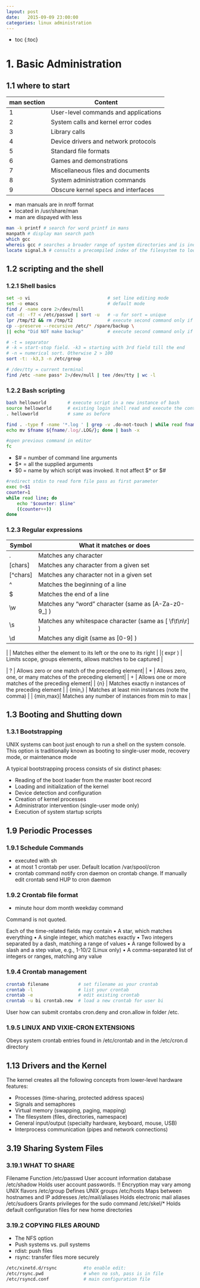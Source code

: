 ```yaml
---
layout: post
date:   2015-09-09 23:00:00
categories: linux administration
---
```

* toc
{:toc}

# 1. Basic Administration

## 1.1 where to start

| man section | Content |
|-------------|----------|
| 1 | User-level commands and applications |
| 2 | System calls and kernel error codes |
| 3 | Library calls |
| 4 | Device drivers and network protocols |
| 5 | Standard file formats |
| 6 | Games and demonstrations |
| 7 | Miscellaneous files and documents |
| 8 | System administration commands |
| 9 | Obscure kernel specs and interfaces |

- man manuals are in nroff format
- located in /usr/share/man
- man are dispayed with less

~~~ bash
man -k printf # search for word printf in mans
manpath # display man search path
which gcc
whereis gcc # searches a broader range of system directories and is independent of your shell’s search path.
locate signal.h # consults a precompiled index of the filesystem to locate filenames that match a particular pattern. 
~~~

## 1.2 scripting and the shell

### 1.2.1 Shell basics

~~~bash 
set -o vi                             # set line editing mode
set -o emacs                          # default mode
find / -name core 2>/dev/null
cut -d: -f7 < /etc/passwd | sort -u   # -u for sort = unique
lpr /tmp/t2 && rm /tmp/t2             # execute second command only if first one succeed
cp --preserve --recursive /etc/* /spare/backup \
|| echo "Did NOT make backup"         # execute second command only if first one fail

# -t = separator
# -k = start-stop field. -k3 = starting with 3rd field till the end
# -n = numerical sort. Otherwise 2 > 100
sort -t: -k3,3 -n /etc/group

# /dev/tty = current terminal
find /etc -name pass* 2>/dev/null | tee /dev/tty | wc -l
~~~

### 1.2.2 Bash scripting

~~~bash
bash helloworld        # execute script in a new instance of bash
source helloworld      # existing login shell read and execute the contents of the file
. helloworld           # same as before 
~~~

~~~bash
find . -type f -name '*.log ' | grep -v .do-not-touch | while read fname; do
echo mv $fname ${fname/.log/.LOG/}; done | bash -x

#open previous command in editor
fc
~~~

* $# = number of command line arguments
* $* = all the supplied arguments
* $0 = name by which script was invoked. It not affect $* or $#

~~~bash
#redirect stdin to read form file pass as first parameter
exec 0<$1
counter=1
while read line; do
	echo "$counter: $line"
	((counter++))
done
~~~

### 1.2.3 Regular expressions


| Symbol   | What it matches or does |
|----------|----------|
|.         | Matches any character |
|[chars]   | Matches any character from a given set |
|[^chars]  | Matches any character not in a given set|
|^         | Matches the beginning of a line |
|$         | Matches the end of a line |
|\w        | Matches any “word” character (same as [A-Za-z0-9_] ) |
|\s        | Matches any whitespace character (same as [ \f\t\n\r] ) |
|\d        | Matches any digit (same as [0-9] ) |

|         | Matches either the element to its left or the one to its right |
|( expr ) | Limits scope, groups elements, allows matches to be captured |

| ?        | Allows zero or one match of the preceding element|
| *        | Allows zero, one, or many matches of the preceding element|
| +        | Allows one or more matches of the preceding element|
| {n}      | Matches exactly n instances of the preceding element |
| {min,}   | Matches at least min instances (note the comma) |
| {min,max}| Matches any number of instances from min to max |



## 1.3 Booting and Shutting down

### 1.3.1 Bootstrapping

UNIX systems can boot just enough to run a shell on the system console. 
This option is traditionally known as booting to single-user mode, recovery mode, or maintenance mode


A typical bootstrapping process consists of six distinct phases:
* Reading of the boot loader from the master boot record
* Loading and initialization of the kernel
* Device detection and configuration
* Creation of kernel processes
* Administrator intervention (single-user mode only)
* Execution of system startup scripts

## 1.9 Periodic Processes

### 1.9.1 Schedule Commands

- executed with sh
- at most 1 crontab per user. Default location /var/spool/cron
- crontab command notify cron daemon on crontab change. If manually edit crontab send HUP to cron daemon

### 1.9.2 Crontab file format

- minute hour dom month weekday command

Command is not quoted.

Each of the time-related fields may contain
• A star, which matches everything
• A single integer, which matches exactly
• Two integers separated by a dash, matching a range of values
• A range followed by a slash and a step value, e.g., 1-10/2 (Linux only)
• A comma-separated list of integers or ranges, matching any value

### 1.9.4 Crontab management

~~~bash
crontab filename           # set filename as your crontab
crontab -l                 # list your crontab
crontab -e                 # edit existing crontab
crontab -u bi crontab.new  # load a new crontab for user bi
~~~

User how can submit crontabs cron.deny and cron.allow in folder /etc.

### 1.9.5 LINUX AND VIXIE-CRON EXTENSIONS

Obeys system crontab entries found in /etc/crontab and in the /etc/cron.d directory

## 1.13 Drivers and the Kernel

The kernel creates all the following concepts from lower-level hardware features:
- Processes (time-sharing, protected address spaces)
- Signals and semaphores
- Virtual memory (swapping, paging, mapping)
- The filesystem (files, directories, namespace)
- General input/output (specialty hardware, keyboard, mouse, USB)
- Interprocess communication (pipes and network connections)


## 3.19 Sharing System Files

### 3.19.1 WHAT TO SHARE

Filename Function
/etc/passwd User account information database
/etc/shadow Holds user account passwords. !! Encryption may vary among UNIX flavors
/etc/group Defines UNIX groups
/etc/hosts Maps between hostnames and IP addresses
/etc/mail/aliases Holds electronic mail aliases
/etc/sudoers Grants privileges for the sudo command
/etc/skel/* Holds default configuration files for new home directories

### 3.19.2 COPYING FILES AROUND

- The NFS option
- Push systems vs. pull systems
- rdist: push files
- rsync: transfer files more securely

~~~bash
/etc/xinetd.d/rsync          #to enable edit:
/etc/rsync.pwd               # when no ssh, pass is in file
/etc/rsyncd.conf             # main configuration file
~~~
